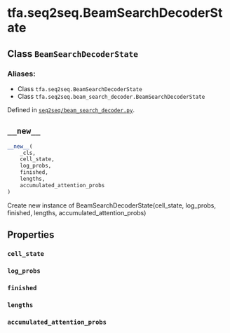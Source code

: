 <div itemscope itemtype="http://developers.google.com/ReferenceObject">
<meta itemprop="name" content="tfa.seq2seq.BeamSearchDecoderState" />
<meta itemprop="path" content="Stable" />
<meta itemprop="property" content="cell_state"/>
<meta itemprop="property" content="log_probs"/>
<meta itemprop="property" content="finished"/>
<meta itemprop="property" content="lengths"/>
<meta itemprop="property" content="accumulated_attention_probs"/>
<meta itemprop="property" content="__new__"/>
</div>

# tfa.seq2seq.BeamSearchDecoderState

## Class `BeamSearchDecoderState`





### Aliases:

* Class `tfa.seq2seq.BeamSearchDecoderState`
* Class `tfa.seq2seq.beam_search_decoder.BeamSearchDecoderState`



Defined in [`seq2seq/beam_search_decoder.py`](https://github.com/tensorflow/addons/tree/r0.3/tensorflow_addons/seq2seq/beam_search_decoder.py).

<!-- Placeholder for "Used in" -->


<h2 id="__new__"><code>__new__</code></h2>

``` python
__new__(
    _cls,
    cell_state,
    log_probs,
    finished,
    lengths,
    accumulated_attention_probs
)
```

Create new instance of BeamSearchDecoderState(cell_state, log_probs, finished, lengths, accumulated_attention_probs)



## Properties

<h3 id="cell_state"><code>cell_state</code></h3>



<h3 id="log_probs"><code>log_probs</code></h3>



<h3 id="finished"><code>finished</code></h3>



<h3 id="lengths"><code>lengths</code></h3>



<h3 id="accumulated_attention_probs"><code>accumulated_attention_probs</code></h3>






